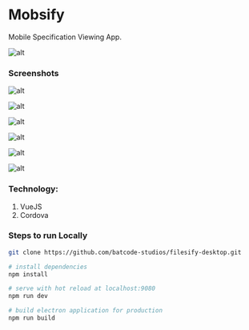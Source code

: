   # Mobsify

  Mobile Specification Viewing App.

  ![alt](https://www.dropbox.com/s/op0qzct4rj9mvfd/5_Mobsify.png?raw=1)

  ### Screenshots

  ![alt](https://www.dropbox.com/s/83idwdyv1d9fdfw/1_Mobsify.png?raw=1)

  ![alt](https://www.dropbox.com/s/4mgwxhab4xum72j/2_Mobsify.png?raw=1)

  ![alt](https://www.dropbox.com/s/yl3dxjyzaii311f/3_Mobsify.png?raw=1)

  ![alt](https://www.dropbox.com/s/wgif59lei5dg856/4_Mobsify.png?raw=1)

  ![alt](https://www.dropbox.com/s/wzz2h727zxixdsm/6_Mobsify.png?raw=1)

  ![alt](https://www.dropbox.com/s/rch4maifhpj4wmd/7_Mobsify.png?raw=1)

  ### Technology:

  1) VueJS
  2) Cordova

  ### Steps to run Locally

  ``` bash
  git clone https://github.com/batcode-studios/filesify-desktop.git

  # install dependencies
  npm install

  # serve with hot reload at localhost:9080
  npm run dev

  # build electron application for production
  npm run build
  ```
